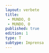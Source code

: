 ```yaml
---
layout: verbete
title:
 - MUNDO, O
 - MUNDO, O
published: true
edition: 1  
type: T
subtype: Imprensa
---
```


